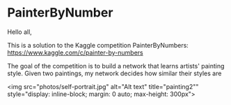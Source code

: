 # PainterByNumber

Hello all,

This is a solution to the Kaggle competition PainterByNumbers: https://www.kaggle.com/c/painter-by-numbers

The goal of the competition is to build a network that learns artists' painting style.
Given two paintings, my network decides how similar their styles are


<img
  src="photos/self-portrait.jpg"
  alt="Alt text"
  title="painting2""
  style="display: inline-block; margin: 0 auto; max-height: 300px">
